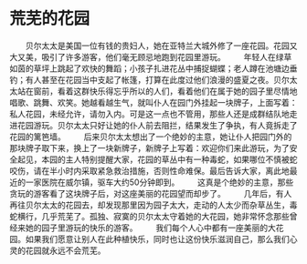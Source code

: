 # 荒芜的花园
　　贝尔太太是美国一位有钱的贵妇人，她在亚特兰大城外修了一座花园。花园又大又美，吸引了许多游客，他们毫无顾忌地跑到花园里游玩。 
　　年轻人在绿草如茵的草坪上跳起了欢快的舞蹈；小孩子扎进花丛中捕捉蝴蝶；老人蹲在池塘边垂钓；有人甚至在花园当中支起了帐篷，打算在此度过他们浪漫的盛夏之夜。贝尔太太站在窗前，看着这群快乐得忘乎所以的人们，看着他们在属于她的园子里尽情地唱歌、跳舞、欢笑。她越看越生气，就叫仆人在园门外挂起一块牌子，上面写着：私人花园，未经允许，请勿入内。可是这一点也不管用，那些人还是成群结队地走进花园游玩。贝尔太太只好让她的仆人前去阻拦，结果发生了争执，有人竟拆走了花园的篱笆墙。 
　　后来贝尔太太想出了一个绝妙的主意，她让仆人把园门外的那块牌子取下来，换上了一块新牌子，新牌子上写着：欢迎你们来此游玩，为了安全起见，本园的主人特别提醒大家，花园的草丛中有一种毒蛇，如果哪位不慎被蛇咬伤，请在半小时内采取紧急救治措施，否则性命难保。最后告诉大家，离此地最近的一家医院在威尔镇，驱车大约50分钟即到。 
　　这真是个绝妙的主意，那些贪玩的游客看了这块牌子后，对这座美丽的花园望而却步了。 
　　几年后，有人再往贝尔太太的花园去，却发现那里因为园子太大，走动的人太少而杂草丛生，毒蛇横行，几乎荒芜了。孤独、寂寞的贝尔太太守着她的大花园，她非常怀念那些曾经来她的园子里游玩的快乐的游客。 
　　我们每个人心中都有一座美丽的大花园。如果我们愿意让别人在此种植快乐，同时也让这份快乐滋润自己，那么我们心灵的花园就永远不会荒芜。
 